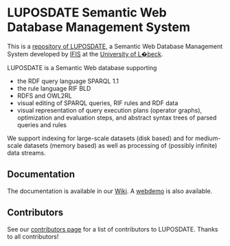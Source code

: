 # LUPOSDATE Semantic Web Database Management System

This is a [repository of LUPOSDATE](https://github.com/luposdate/luposdate), a Semantic Web Database Management System developed by [IFIS](http://www.ifis.uni-luebeck.de/) at the [University of L�beck](http://www.uni-luebeck.de/).

LUPOSDATE is a Semantic Web database supporting

- the RDF query language SPARQL 1.1
- the rule language RIF BLD
- RDFS and OWL2RL
- visual editing of SPARQL queries, RIF rules and RDF data
- visual representation of query execution plans (operator graphs), optimization and evaluation steps, and abstract syntax trees of parsed queries and rules

We support indexing for large-scale datasets (disk based) and for medium-scale datasets (memory based) as well as processing of (possibly infinite) data streams.

## Documentation
The documentation is available in our [Wiki](https://github.com/luposdate/luposdate/wiki).
A [webdemo](http://www.ifis.uni-luebeck.de/index.php?id=luposdate-demo&L=1) is also available.

## Contributors
See our [contributors page](https://github.com/luposdate/luposdate/wiki/Contributors) for a list of contributors to LUPOSDATE. Thanks to all contributors!
